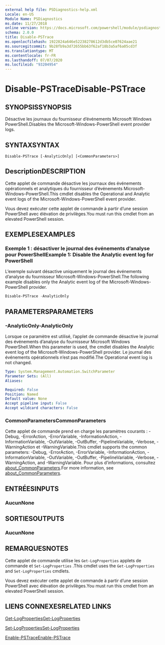 ```yaml
---
external help file: PSDiagnostics-help.xml
Locale: en-US
Module Name: PSDiagnostics
ms.date: 11/27/2018
online version: https://docs.microsoft.com/powershell/module/psdiagnostics/disable-pstrace?view=powershell-7.1&WT.mc_id=ps-gethelp
schema: 2.0.0
title: Disable-PSTrace
ms.openlocfilehash: 1922824a646e52238278612d3db5ce07624aae21
ms.sourcegitcommit: 9b28fb9a3d72655bb63f62af18b3a5af6a05cd3f
ms.translationtype: MT
ms.contentlocale: fr-FR
ms.lasthandoff: 07/07/2020
ms.locfileid: "93204954"
---
```

# <span data-ttu-id="e07e5-102">Disable-PSTrace</span><span class="sxs-lookup"><span data-stu-id="e07e5-102">Disable-PSTrace</span></span>

## <span data-ttu-id="e07e5-103">SYNOPSIS</span><span class="sxs-lookup"><span data-stu-id="e07e5-103">SYNOPSIS</span></span>
<span data-ttu-id="e07e5-104">Désactive les journaux du fournisseur d’événements Microsoft Windows PowerShell.</span><span class="sxs-lookup"><span data-stu-id="e07e5-104">Disables the Microsoft-Windows-PowerShell event provider logs.</span></span>

## <span data-ttu-id="e07e5-105">SYNTAX</span><span class="sxs-lookup"><span data-stu-id="e07e5-105">SYNTAX</span></span>

```
Disable-PSTrace [-AnalyticOnly] [<CommonParameters>]
```

## <span data-ttu-id="e07e5-106">Description</span><span class="sxs-lookup"><span data-stu-id="e07e5-106">DESCRIPTION</span></span>

<span data-ttu-id="e07e5-107">Cette applet de commande désactive les journaux des événements opérationnels et analytiques du fournisseur d’événements Microsoft-Windows-PowerShell.</span><span class="sxs-lookup"><span data-stu-id="e07e5-107">This cmdlet disables the Operational and Analytic event logs of the Microsoft-Windows-PowerShell event provider.</span></span>

<span data-ttu-id="e07e5-108">Vous devez exécuter cette applet de commande à partir d’une session PowerShell avec élévation de privilèges.</span><span class="sxs-lookup"><span data-stu-id="e07e5-108">You must run this cmdlet from an elevated PowerShell session.</span></span>

## <span data-ttu-id="e07e5-109">EXEMPLES</span><span class="sxs-lookup"><span data-stu-id="e07e5-109">EXAMPLES</span></span>

### <span data-ttu-id="e07e5-110">Exemple 1 : désactiver le journal des événements d’analyse pour PowerShell</span><span class="sxs-lookup"><span data-stu-id="e07e5-110">Example 1: Disable the Analytic event log for PowerShell</span></span>

<span data-ttu-id="e07e5-111">L’exemple suivant désactive uniquement le journal des événements d’analyse du fournisseur Microsoft-Windows-PowerShell.</span><span class="sxs-lookup"><span data-stu-id="e07e5-111">The following example disables only the Analytic event log of the Microsoft-Windows-PowerShell provider.</span></span>

```powershell
Disable-PSTrace -AnalyticOnly
```

## <span data-ttu-id="e07e5-112">PARAMETERS</span><span class="sxs-lookup"><span data-stu-id="e07e5-112">PARAMETERS</span></span>

### <span data-ttu-id="e07e5-113">-AnalyticOnly</span><span class="sxs-lookup"><span data-stu-id="e07e5-113">-AnalyticOnly</span></span>

<span data-ttu-id="e07e5-114">Lorsque ce paramètre est utilisé, l’applet de commande désactive le journal des événements d’analyse du fournisseur Microsoft Windows PowerShell.</span><span class="sxs-lookup"><span data-stu-id="e07e5-114">When this parameter is used, the cmdlet disables the Analytic event log of the Microsoft-Windows-PowerShell provider.</span></span> <span data-ttu-id="e07e5-115">Le journal des événements opérationnels n’est pas modifié.</span><span class="sxs-lookup"><span data-stu-id="e07e5-115">The Operational event log is not changed.</span></span>

```yaml
Type: System.Management.Automation.SwitchParameter
Parameter Sets: (All)
Aliases:

Required: False
Position: Named
Default value: None
Accept pipeline input: False
Accept wildcard characters: False
```

### <span data-ttu-id="e07e5-116">CommonParameters</span><span class="sxs-lookup"><span data-stu-id="e07e5-116">CommonParameters</span></span>
<span data-ttu-id="e07e5-117">Cette applet de commande prend en charge les paramètres courants : -Debug, -ErrorAction, -ErrorVariable, -InformationAction, -InformationVariable, -OutVariable, -OutBuffer, -PipelineVariable, -Verbose, -WarningAction et -WarningVariable.</span><span class="sxs-lookup"><span data-stu-id="e07e5-117">This cmdlet supports the common parameters: -Debug, -ErrorAction, -ErrorVariable, -InformationAction, -InformationVariable, -OutVariable, -OutBuffer, -PipelineVariable, -Verbose, -WarningAction, and -WarningVariable.</span></span> <span data-ttu-id="e07e5-118">Pour plus d’informations, consultez [about_CommonParameters](http://go.microsoft.com/fwlink/?LinkID=113216).</span><span class="sxs-lookup"><span data-stu-id="e07e5-118">For more information, see [about_CommonParameters](http://go.microsoft.com/fwlink/?LinkID=113216).</span></span>

## <span data-ttu-id="e07e5-119">ENTRÉES</span><span class="sxs-lookup"><span data-stu-id="e07e5-119">INPUTS</span></span>

### <span data-ttu-id="e07e5-120">Aucun</span><span class="sxs-lookup"><span data-stu-id="e07e5-120">None</span></span>

## <span data-ttu-id="e07e5-121">SORTIES</span><span class="sxs-lookup"><span data-stu-id="e07e5-121">OUTPUTS</span></span>

### <span data-ttu-id="e07e5-122">Aucun</span><span class="sxs-lookup"><span data-stu-id="e07e5-122">None</span></span>

## <span data-ttu-id="e07e5-123">REMARQUES</span><span class="sxs-lookup"><span data-stu-id="e07e5-123">NOTES</span></span>

<span data-ttu-id="e07e5-124">Cette applet de commande utilise les `Get-LogProperties` applets de commande et `Set-LogProperties` .</span><span class="sxs-lookup"><span data-stu-id="e07e5-124">This cmdlet uses the `Get-LogProperties` and `Set-LogProperties` cmdlets.</span></span>

<span data-ttu-id="e07e5-125">Vous devez exécuter cette applet de commande à partir d’une session PowerShell avec élévation de privilèges.</span><span class="sxs-lookup"><span data-stu-id="e07e5-125">You must run this cmdlet from an elevated PowerShell session.</span></span>

## <span data-ttu-id="e07e5-126">LIENS CONNEXES</span><span class="sxs-lookup"><span data-stu-id="e07e5-126">RELATED LINKS</span></span>

[<span data-ttu-id="e07e5-127">Get-LogProperties</span><span class="sxs-lookup"><span data-stu-id="e07e5-127">Get-LogProperties</span></span>](Get-LogProperties.md)

[<span data-ttu-id="e07e5-128">Set-LogProperties</span><span class="sxs-lookup"><span data-stu-id="e07e5-128">Set-LogProperties</span></span>](Set-LogProperties.md)

[<span data-ttu-id="e07e5-129">Enable-PSTrace</span><span class="sxs-lookup"><span data-stu-id="e07e5-129">Enable-PSTrace</span></span>](Enable-PSTrace.md)

